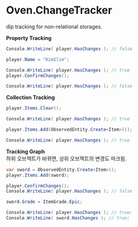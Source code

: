 Oven.ChangeTracker
=====

dip tracking for non-relational storages.


__Property Tracking__
```cs
Console.WriteLine( player.HasChanges ); // false

player.Name = "KimSlim";

Console.WriteLine( player.HasChanges ); // true
player.ConfirmChanges();

Console.WriteLine( player.HasChanges ); // false
```

__Collection Tracking__
```cs
player.Items.Clear();

Console.WriteLine( player.HasChanges ); // true
```
```cs
player.Items.Add(ObservedEntity.Create<Item>());

Console.WriteLine( player.HasChanges ); // true
```

__Tracking Graph__<br>
하위 오브젝트가 바뀌면, 상위 오브젝트의 변경도 마크됨.
```cs
var sword = ObservedEntity.Create<Item>();
player.Items.Add(sword);

player.ConfirmChanges();
Console.WriteLine( player.HasChanges ); // false

sword.Grade = ItemGrade.Epic;

Console.WriteLine( player.HasChanges ); // true;
Console.WriteLine( sword.HasChanges ); // true;
```